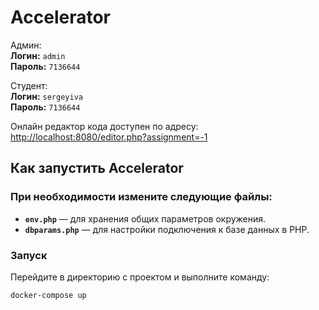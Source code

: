 # Accelerator
Админ:  
**Логин:** `admin`  
**Пароль:** `7136644`  

Студент:  
**Логин:** `sergeyiva`  
**Пароль:** `7136644`  


Онлайн редактор кода доступен по адресу: [http://localhost:8080/editor.php?assignment=-1](http://localhost:8080/editor.php?assignment=-1)

## Как запустить Accelerator

### При необходимости измените следующие файлы:

- **`env.php`** — для хранения общих параметров окружения.  
- **`dbparams.php`** — для настройки подключения к базе данных в PHP.  


### Запуск

Перейдите в директорию с проектом и выполните команду:

```bash
docker-compose up

